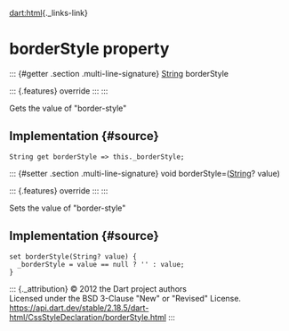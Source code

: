 [dart:html](../../dart-html/dart-html-library){._links-link}

borderStyle property
====================

::: {#getter .section .multi-line-signature}
[String](../../dart-core/string-class) borderStyle

::: {.features}
override
:::
:::

Gets the value of \"border-style\"

Implementation {#source}
--------------

``` {.language-dart data-language="dart"}
String get borderStyle => this._borderStyle;
```

::: {#setter .section .multi-line-signature}
void borderStyle=([String](../../dart-core/string-class)? value)

::: {.features}
override
:::
:::

Sets the value of \"border-style\"

Implementation {#source}
--------------

``` {.language-dart data-language="dart"}
set borderStyle(String? value) {
  _borderStyle = value == null ? '' : value;
}
```

::: {._attribution}
© 2012 the Dart project authors\
Licensed under the BSD 3-Clause \"New\" or \"Revised\" License.\
<https://api.dart.dev/stable/2.18.5/dart-html/CssStyleDeclaration/borderStyle.html>
:::
